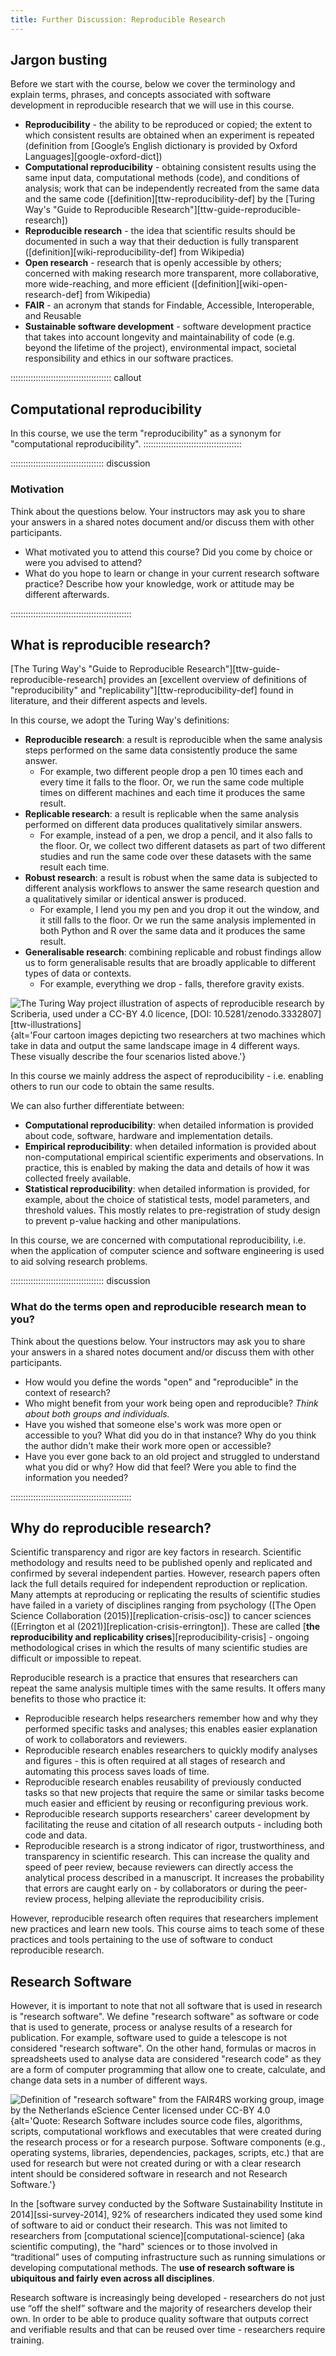 ```yaml
---
title: Further Discussion: Reproducible Research
---
```


## Jargon busting
Before we start with the course, below we cover the terminology and explain terms, phrases, and 
concepts associated with software development in reproducible research that we will use in this course.

* **Reproducibility** - the ability to be reproduced or copied; the extent to which consistent results are obtained 
when an experiment is repeated (definition from [Google’s English dictionary is provided by Oxford Languages][google-oxford-dict])
* **Computational reproducibility** - obtaining consistent results using the same input data, computational methods (code),
and conditions of analysis; work that can be independently recreated from the same data and the same code 
([definition][ttw-reproducibility-def] 
by the [Turing Way's "Guide to Reproducible Research"][ttw-guide-reproducible-research])
* **Reproducible research** - the idea that scientific results should be documented in such a way that their deduction
is fully transparent ([definition][wiki-reproducibility-def] from Wikipedia)
* **Open research** - research that is openly accessible by others; concerned with making research more transparent, 
more collaborative, more wide-reaching, and more efficient 
([definition][wiki-open-research-def] from Wikipedia)
* **FAIR** - an acronym that stands for Findable, Accessible, Interoperable, and Reusable
* **Sustainable software development** - software development practice that takes into account longevity and 
maintainability of code (e.g. beyond the lifetime of the project), environmental impact, societal responsibility and ethics in 
our software practices. 

:::::::::::::::::::::::::::::::::::::::: callout
## Computational reproducibility

In this course, we use the term "reproducibility" as a synonym for "computational reproducibility".
:::::::::::::::::::::::::::::::::::::::


::::::::::::::::::::::::::::::::::::: discussion

### Motivation
Think about the questions below. Your instructors may ask you to share your answers in a shared notes document and/or
discuss them with other participants.

- What motivated you to attend this course? Did you come by choice or were you advised to attend?
- What do you hope to learn or change in your current research software practice? Describe how your knowledge,
  work or attitude may be different afterwards.

::::::::::::::::::::::::::::::::::::::::::::::::

## What is reproducible research?

[The Turing Way's "Guide to Reproducible Research"][ttw-guide-reproducible-research]
provides an [excellent overview of definitions of "reproducibility" and "replicability"][ttw-reproducibility-def] found in literature, 
and their different aspects and levels. 

In this course, we adopt the Turing Way's definitions: 

* **Reproducible research**: a result is reproducible when the same analysis steps performed on the same data 
consistently produce the same answer.
  * For example, two different people drop a pen 10 times each and every time it falls to the floor. Or, we run the same code multiple times on different machines and each time it produces the same result.
* **Replicable research**: a result is replicable when the same analysis performed on different data produces 
qualitatively similar answers.
  * For example, instead of a pen, we drop a pencil, and it also falls to the floor. Or, we collect two different datasets as part of two different studies and run the same code over these datasets with the same result each time. 
* **Robust research**: a result is robust when the same data is subjected to different analysis workflows to answer the 
same research question and a qualitatively similar or identical answer is produced.
  * For example, I lend you my pen and you drop it out the window, and it still falls to the floor. Or we run the same analysis implemented in both Python and R over the same data and it produces the same result.
* **Generalisable research**: combining replicable and robust findings allow us to form generalisable results 
that are broadly applicable to different types of data or contexts.
  * For example, everything we drop - falls, therefore gravity exists.

![*The Turing Way project illustration of aspects of reproducible research by Scriberia, used under a CC-BY 4.0 licence, [DOI: 10.5281/zenodo.3332807][ttw-illustrations]*](https://raw.githubusercontent.com/the-turing-way/the-turing-way/refs/heads/main/book/website/figures/reproducible-definition-grid.svg){alt='Four cartoon images depicting two researchers at two machines which take in data and output the same landscape image in 4 different ways. These visually describe the four scenarios listed above.'}

In this course we mainly address the aspect of reproducibility - i.e. enabling others to run our code to obtain the same results.

We can also further differentiate between:

* **Computational reproducibility**: when detailed information is provided about code, software, hardware and 
implementation details.
* **Empirical reproducibility**: when detailed information is provided about non-computational empirical scientific 
experiments and observations. In practice, this is enabled by making the data and details of how it was 
collected freely available.
* **Statistical reproducibility**: when detailed information is provided, for example, about the choice of 
statistical tests, model parameters, and threshold values. This mostly relates to pre-registration of study design to prevent p-value hacking and other manipulations.

In this course, we are concerned with computational reproducibility, i.e. when the application of computer science and 
software engineering is used to aid solving research problems.


::::::::::::::::::::::::::::::::::::: discussion

### What do the terms open and reproducible research mean to you?
Think about the questions below. Your instructors may ask you to share your answers in a shared notes document and/or
discuss them with other participants.

- How would you define the words "open" and "reproducible" in the context of research?
- Who might benefit from your work being open and reproducible? *Think about both groups and individuals.*
- Have you wished that someone else's work was more open or accessible to you? What did you do in that instance? Why do you think the author didn't make their work more open or accessible?
- Have you ever gone back to an old project and struggled to understand what you did or why? How did that feel?  Were you able to find the information you needed?

::::::::::::::::::::::::::::::::::::::::::::::::


## Why do reproducible research?

Scientific transparency and rigor are key factors in research. 
Scientific methodology and results need to be published openly and replicated and confirmed by several independent parties.
However, research papers often lack the full details required for independent reproduction or replication. 
Many attempts at reproducing or replicating the results of scientific studies have failed in a variety of disciplines ranging from psychology ([The Open Science Collaboration (2015)][replication-crisis-osc]) to cancer sciences ([Errington et al (2021)][replication-crisis-errington]).
These are called [**the reproducibility and replicability crises**][reproducibility-crisis] - ongoing methodological crises in which the results of many scientific studies are difficult or impossible to repeat.

Reproducible research is a practice that ensures that researchers can repeat the same analysis multiple times with the same results. 
It offers many benefits to those who practice it:

* Reproducible research helps researchers remember how and why they performed specific tasks and analyses; this enables easier explanation of work to collaborators and reviewers. 
* Reproducible research enables researchers to quickly modify analyses and figures - this is often required at all stages of research and automating this process saves loads of time. 
* Reproducible research enables reusability of previously conducted tasks so that new projects that require the same or similar tasks become much easier and efficient by reusing or reconfiguring previous work. 
* Reproducible research supports researchers' career development by facilitating the reuse and citation of all research outputs - including both code and data.
* Reproducible research is a strong indicator of rigor, trustworthiness, and transparency in scientific research. 
  This can increase the quality and speed of peer review, because reviewers can directly access the analytical process described in a manuscript. 
  It increases the probability that errors are caught early on - by collaborators or during the peer-review process, helping alleviate the reproducibility crisis.  

However, reproducible research often requires that researchers implement new practices and learn new tools.
This course aims to teach some of these practices and tools pertaining to the use of software to conduct reproducible research.


## Research Software
However, it is important to note that not all software that is used in research is "research software". 
We define "research software" as software or code that is used to generate, process or analyse results of a research for publication. 
For example, software used to guide a telescope is not considered "research software". 
On the other hand, formulas or macros in spreadsheets used to analyse data are considered "research code" as they are a form of computer programming that allow one to create, calculate, and change data sets in a number of different ways.

![*Definition of "research software" from the FAIR4RS working group, image by the Netherlands eScience Center licensed under CC-BY 4.0*](https://raw.githubusercontent.com/esciencecenter-digital-skills/research-software-support/611da359cbe1d04ecf056545ee07f977ae536273/modules/researchsoftware/media/definition.png){alt='Quote: Research Software includes source code files, algorithms, scripts, computational workflows and executables that were created during the research process or for a research purpose. Software components (e.g., operating systems, libraries, dependencies, packages, scripts, etc.) that are used for research but were not created during or with a clear research intent should be considered software in research and not Research Software.'}

In the [software survey conducted by the Software Sustainability Institute in 2014][ssi-survey-2014], 92% of researchers indicated they used some kind of software to aid or conduct their research.
This was not limited to researchers from [computational science][computational-science] (aka scientific computing), the "hard" sciences or to those involved in “traditional” uses of computing infrastructure such as running simulations or developing computational methods.
The **use of research software is ubiquitous and fairly even across all disciplines**.

Research software is increasingly being developed - researchers do not just use “off the shelf” software and the majority of researchers develop their own. 
In order to be able to produce quality software that outputs correct and verifiable results and that can be reused over time - researchers require training.

